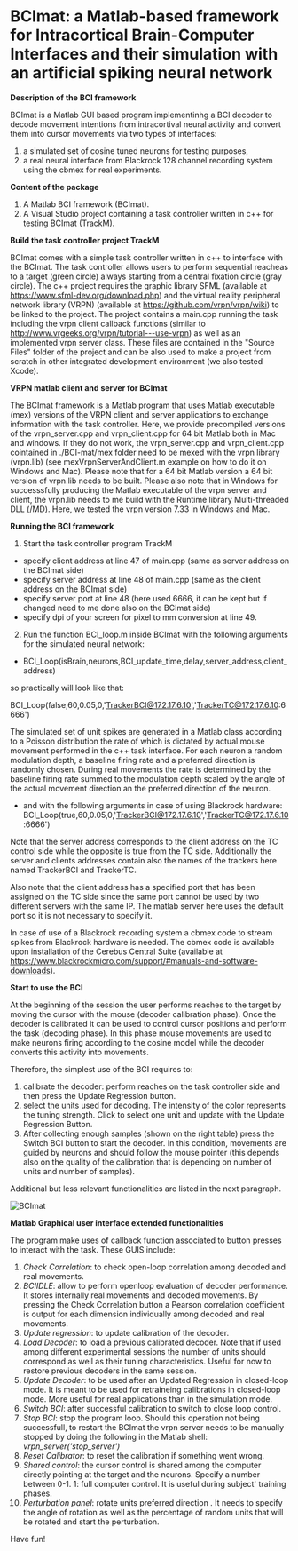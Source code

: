 # BCImat:  a Matlab-based framework for Intracortical Brain-Computer Interfaces and their simulation with an artificial spiking neural network

**Description of the BCI framework**

BCImat is a Matlab GUI based program implementinhg a BCI decoder to decode movement intentions from intracortival neural activity and convert them into cursor movements via two types of interfaces:
1. a simulated set of cosine tuned neurons for testing purposes,
2. a real neural interface from Blackrock 128 channel recording system using the cbmex for real experiments.


**Content of the package**

1. A Matlab BCI framework (BCImat).
2. A Visual Studio project containing a task controller written in c++ for testing BCImat (TrackM).

**Build the task controller project TrackM**

BCImat comes with a simple task controller written in c++ to interface with the BCImat. The task controller allows users to perform sequential reacheas to  a target (green circle) always starting from a central fixation circle (gray circle).
The c++ project requires the graphic library SFML (available at https://www.sfml-dev.org/download.php) and the virtual reality peripheral network library (VRPN) (available at https://github.com/vrpn/vrpn/wiki) to be linked to the project. 
The project contains a main.cpp running the task including the vrpn client callback functions (similar to http://www.vrgeeks.org/vrpn/tutorial---use-vrpn) as well as an implemented vrpn server class. These files are contained in the "Source Files" folder of the project and can be also used to make a project from scratch in other integrated development environment (we also tested Xcode). 


**VRPN matlab client and server for BCImat**

The BCImat framework is a Matlab program that uses Matlab executable (mex) versions of the VRPN client and server applications to exchange information with the task controller. Here, we provide precompiled versions of the vrpn_server.cpp and  vrpn_client.cpp for 64 bit Matlab both in Mac and windows. If they do not work, the vrpn_server.cpp and vrpn_client.cpp cointained in ./BCI-mat/mex folder need to be mexed with the vrpn library (vrpn.lib) (see mexVrpnServerAndClient.m example on how to do it on Windows and Mac). Please note that for a 64 bit Matlab version a 64 bit version of vrpn.lib needs to be built. Please also note that in Windows for successsfully producing the Matlab executable of the vrpn server and client, the vrpn.lib needs to me build with the Runtime library Multi-threaded DLL (/MD).
Here, we tested the vrpn version 7.33 in Windows and Mac. 



**Running the BCI framework**

1. Start the task controller program TrackM

* specify client address at line 47 of main.cpp (same as server address on the BCImat side)
* specify server address at line 48 of main.cpp (same as the client address on the BCImat side)
* specify server port at line 48 (here used 6666, it can be kept but if changed need to me done also on the BCImat side)
* specify dpi of your screen for pixel to mm conversion at line 49.
 
2. Run the function BCI_loop.m inside BCImat with the following arguments for the simulated neural network:

* BCI_Loop(isBrain,neurons,BCI_update_time,delay,server_address,client_address)

so practically will look like that:

BCI_Loop(false,60,0.05,0,'TrackerBCI@172.17.6.10','TrackerTC@172.17.6.10:6666')

The simulated set of unit spikes are generated in a Matlab class according to a Poisson distribution the rate of which is dictated by actual mouse movement performed in the c++ task interface.
For each neuron a random modulation depth, a baseline firing rate and a preferred direction is randomly chosen. During real movements the rate is determined by the baseline firing rate summed to  the modulation depth scaled by the angle of the actual movement direction an the preferred direction of the neuron.

* and with the following arguments in case of using Blackrock hardware:
BCI_Loop(true,60,0.05,0,'TrackerBCI@172.17.6.10','TrackerTC@172.17.6.10:6666')

Note that the server address corresponds to the client address on the TC control side while the opposite is true from the TC side. Additionally the server and clients addresses contain also the names of the trackers here named TrackerBCI and TrackerTC.

Also note that the client address has a specified port that has been assigned on the TC side since the same port cannot be used by two different servers with the same IP. The matlab server here uses the default port so it is not necessary to specify it. 

In case of use of a Blackrock recording system a cbmex code to stream spikes from Blackrock hardware is needed. The cbmex code is available upon installation of the Cerebus Central Suite (available at https://www.blackrockmicro.com/support/#manuals-and-software-downloads).


**Start to use the BCI**

At the beginning of the session the user performs reaches to the target by moving the cursor with the mouse (decoder calibration phase). Once the decoder is calibrated it can be used to control cursor positions and perform the task (decoding phase). In this phase mouse movements are used to make neurons firing according to the cosine model while the decoder converts this activity into movements. 

Therefore, the simplest use of the BCI requires to:
1. calibrate the decoder: perform reaches on the task controller side and then press the Update Regression button.
2. select the units used for decoding. The intensity of the color represents the tuning strength. Click to select one unit and update with the Update Regression Button.
3. After collecting enough samples (shown on the right table) press the Switch BCI button to start the decoder. In this condition, movements are guided by neurons and should follow the mouse pointer (this depends also on the quality of the calibration that is depending on number of units and number of samples). 

Additional but less relevant functionalities are listed in the next paragraph.

![BCImat](https://user-images.githubusercontent.com/40661882/125582844-48d7406e-c0f1-404a-8047-a63615ed8ab2.png)

**Matlab Graphical user interface extended functionalities**

The program make uses of callback function associated to button presses to interact with the task.
These GUIS include:
1) *Check Correlation*: to check open-loop correlation among decoded and real movements.
2) *BCIIDLE*: allow to perform openloop evaluation of decoder performance. It stores internally real movements and decoded movements. By pressing the Check Correlation button a Pearson correlation coefficient is output for each dimension individually among decoded and real movements.
3) *Update regression*: to update calibration of the decoder.
4) *Load Decoder*: to load a previous calibrated decoder. Note that if used among different experimental sessions
the number of units should correspond as well as their tuning characteristics. Useful for now to restore previous decoders in the same session.
5) *Update Decoder*: to be used after an Updated Regression in closed-loop mode. It is meant to be used 
for retraineing calibrations in closed-loop mode. More useful for real applications than in the simulation mode.  
6) *Switch BCI*: after successful calibration to switch to close loop control.
7) *Stop BCI*: stop the program loop. Should this operation not being successfull, to restart the BCImat the vrpn server needs to be manually stopped by doing the following in the Matlab shell:  *vrpn_server('stop_server')*
8) *Reset Calibrator*: to reset the calibration if something went wrong. 
9) *Shared control*: the cursor control is shared among the computer directly pointing at the target and the neurons. Specify a number between 0-1. 1: full computer control. It is useful during subject' training phases.
11) *Perturbation panel*: rotate units preferred direction . It needs to specify the angle of rotation as well as the percentage of random units that will be rotated and start the perturbation. 
  
  Have fun!





